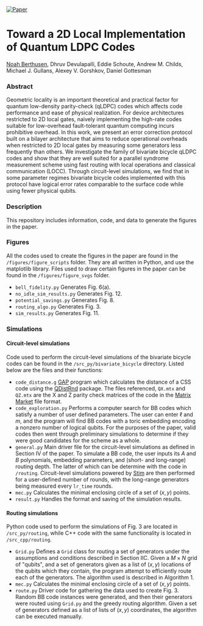 [![Paper](https://img.shields.io/badge/paper-arXiv%3A2404.17676-B31B1B.svg)](https://arxiv.org/abs/2404.17676)

# Toward a 2D Local Implementation of Quantum LDPC Codes

[Noah Berthusen](https://noahberthusen.github.io), Dhruv Devulapalli, Eddie Schoute, Andrew M. Childs, Michael J. Gullans, Alexey V. Gorshkov, Daniel Gottesman

### Abstract
Geometric locality is an important theoretical and practical factor for quantum low-density parity-check (qLDPC) codes which affects code performance and ease of physical realization. For device architectures restricted to 2D local gates, naively implementing the high-rate codes suitable for low-overhead fault-tolerant quantum computing incurs prohibitive overhead. In this work, we present an error correction protocol built on a bilayer architecture that aims to reduce operational overheads when restricted to 2D local gates by measuring some generators less frequently than others. We investigate the family of bivariate bicycle qLDPC codes and show that they are well suited for a parallel syndrome measurement scheme using fast routing with local operations and classical communication (LOCC). Through circuit-level simulations, we find that in some parameter regimes bivariate bicycle codes implemented with this protocol have logical error rates comparable to the surface code while using fewer physical qubits.

### Description
This repository includes information, code, and data to generate the figures in the paper.

### Figures
All the codes used to create the figures in the paper are found in the `/figures/figure_scripts` folder. They are all written in Python, and use the matplotlib library. Files used to draw certain figures in the paper can be found in the `/figures/figure_svgs` folder.
- `bell_fidelity.py` Generates Fig. 6(a).
- `no_idle_sim_results.py` Generates Fig. 12.
- `potential_savings.py` Generates Fig. 8.
- `routing_algo.py` Generates Fig. 3.
- `sim_results.py` Generates Fig. 11.

### Simulations

#### Circuit-level simulations
Code used to perform the circuit-level simulations of the bivariate bicycle codes can be found in the `/src_py/bivariate_bicycle` directory. Listed below are the files and their functions:
- `code_distance.g` [GAP](https://www.gap-system.org/) program which calculates the distance of a CSS code using the [QDistRnd](https://github.com/QEC-pages/QDistRnd) package. The files referenced, `QX.mtx` and `QZ.mtx` are the X and Z parity check matrices of the code in the [Matrix Market](https://networkrepository.com/mtx-matrix-market-format.html) file format.
- `code_exploration.py` Performs a computer search for BB codes which satisfy a number of user defined parameters. The user can enter $\ell$ and $m$, and the program will find BB codes with a toric embedding encoding a nonzero number of logical qubits. For the purposes of the paper, valid codes then went through preliminary simulations to determine if they were good candidates for the scheme as a whole.
- `general.py` Main driver file for the circuit-level simulations as defined in Section IV of the paper. To simulate a BB code, the user inputs its $A$ and $B$ polynomials, embedding parameters, and (short- and long-range) routing depth. The latter of which can be determine with the code in `/routing`. Circuit-level simulations powered by [Stim](https://github.com/quantumlib/Stim) are then performed for a user-defined number of rounds, with the long-range generators being measured every `lr_time` rounds.
- `mec.py` Calculates the minimal enclosing circle of a set of $(x,y)$ points.
- `result.py` Handles the format and saving of the simulation results.

#### Routing simulations

Python code used to perform the simulations of Fig. 3 are located in `/src_py/routing`, while C++ code with the same functionality is located in `/src_cpp/routing`.
- `Grid.py` Defines a `Grid` class for routing a set of generators under the assumptions and conditions described in Section IIC. Given a $M\times N$ grid of "qubits", and a set of generators given as a list of $(x,y)$ locations of the qubits which they contain, the program attempt to efficiently route each of the generators. The algorithm used is described in Algorithm 1.
- `mec.py` Calculates the minimal enclosing circle of a set of $(x,y)$ points.
- `route.py` Driver code for gathering the data used to create Fig. 3. Random BB code instances were generated, and then their generators were routed using `Grid.py` and the greedy routing algorithm. Given a set of generators defined as a list of lists of $(x,y)$ coordinates, the algorithm can be executed manually.